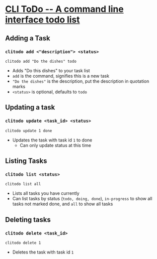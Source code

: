 # [CLI ToDo -- A command line interface todo list](https://github.com/GriffEngel/CLI-ToDo-App)

## Adding a Task
### ``clitodo add <"description"> <status>``
  ``clitodo add "Do the dishes" todo``
  - Adds "Do this dishes" to your task list
  - ``add`` is the command, signifies this is a new task
  - ``"Do the dishes"`` is the description, put the description in quotation marks
  - ``<status>`` is optional, defaults to ``todo``

## Updating a task
### ``clitodo update <task_id> <status>``
``clitodo update 1 done``
- Updates the task with task id ``1`` to done
  - Can only update status at this time

## Listing Tasks
### ``clitodo list <status>``
``clitodo list all``
- Lists all tasks you have currently
- Can list tasks by status (``todo, doing, done``), ``in-progress`` to show all tasks not marked done, and ``all`` to show all tasks

## Deleting tasks
### ``clitodo delete <task_id>``
``clitodo delete 1``
- Deletes the task with task id ``1``


